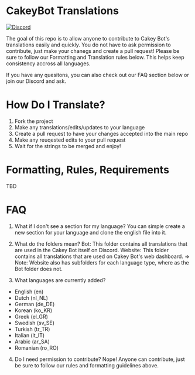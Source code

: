 # CakeyBot Translations
[![Discord](https://discord.com/api/guilds/408424043482447872/widget.png)](https://discord.gg/Y3VdQAD)

The goal of this repo is to allow anyone to contribute to Cakey Bot's translations easily and quickly. You do not have to ask permission to contribute, just make your chanegs and create a pull request! Please be sure to follow our Formatting and Translation rules below. This helps keep consistency accross all languages. 

If you have any quesitons, you can also check out our FAQ section below or join our Discord and ask.

# How Do I Translate?
1) Fork the project
2) Make any translations/edits/updates to your language
3) Create a pull request to have your changes accepted into the main repo
4) Make any reuqested edits to your pull request
5) Wait for the strings to be merged and enjoy!

# Formatting, Rules, Requirements
TBD

# FAQ
1) What if I don't see a section for my language?
You can simple create a new section for your language and clone the english file into it.

2) What do the folders mean?
Bot: This folder contains all translations that are used in the Cakey Bot itself on Discord.
Website: This folder contains all translations that are used on Cakey Bot's web dashboard.
=> Note: Website also has subfolders for each language type, where as the Bot folder does not.

3) What languages are currently added?
* English (en)
* Dutch (nl_NL)
* German (de_DE)
* Korean (ko_KR)
* Greek (el_GR)
* Swedish (sv_SE)
* Turkish (tr_TR)
* Italian (it_IT)
* Arabic (ar_SA)
* Romanian (ro_RO)

4) Do I need permission to contribute?
Nope! Anyone can contribute, just be sure to follow our rules and formatting guidelines above.
